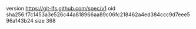 version https://git-lfs.github.com/spec/v1
oid sha256:f7c1453a3e526c44a818966aa89c06fc218462a4ed384ccc9d7eee596a143b24
size 368
